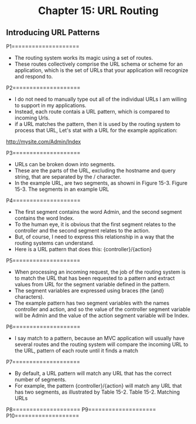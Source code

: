 <h1 align="center">
    Chapter 15: URL Routing
</h1>

## Introducing URL Patterns
P1====================
* The routing system works its magic using a set of routes. 
* These routes collectively comprise the URL schema or scheme for an application, which is the set of URLs that your application will recognize and respond to.

P2====================
* I do not need to manually type out all of the individual URLs I am willing to support in my applications. 
* Instead, each route contais a URL pattern, which is compared to incoming Urls. 
* if a URL matches the pattern, then it is used by the routing system to process that URL, Let's stat with a URL for the example application:

http://mysite.com/Admin/Index

P3====================
* URLs can be broken down into segments. 
* These are the parts of the URL, excluding the hostname and query string, that are separated by the / character. 
* In the example URL, are two segments, as showni in Figure 15-3.
Figure 15-3. The segments in an example URL

P4====================
* The first segment contains the word Admin, and the second segment contains the word Index.
* To the human eye, it is obvious that the first segment relates to the controller and the second segment relates to the action.
* But, of course, I need to express this relationship in a way that the routing systems can understand.
* Here is a URL pattern that does this:
{controller}/{action}

P5====================
* When processing an incoming request, the job of the routing system is to match the URL that has been requested to a pattern and extract values from URL for the segment variable defined in the pattern.
* The segment variables are expressed using braces (the {and} characters).
* The example pattern has two segment variables with the names controller and action, and so the value of the controller segment variable will be Admin and the value of the action segment variable will be Index.

P6====================
* I say match to a pattern, because an MVC application will usually have several routes and the routing system will compare the incoming URL to the URL, pattern of each route until it finds a match

P7====================
* By default, a URL pattern will match any URL that has the correct number of segments.
* For example, the pattern {controller}/{action} will match any URL that has two segments, as illustrated by Table 15-2.
    Table 15-2. Matching URLs

P8====================
P9====================
P10===================

<!--
# Chapter 15: URL Routing
    ## Introducing URL Patterns
       
> SUMMARRY AND UPDATE ==========================

> CONTENTS =====================================
# Chapter 15: URL Routing
## Introducing URL Patterns 

> GITHUB =====================================
https://github.com/deyran/asp-dot-net-training/blob/main/pro-asp-net-mvc/chapter-15/bb-introducing-url-patterns.md

> # ==========================================
#DotNet #csharp #csharpdotnet #dotnetcore #csharpdeveloper #dotnetdevelopers #aspnetcore #ASPNET #aspdotnet #IT #developer #TI #tecnologia #DevOps #desenvolvedor #programador #software #homeoffice #dev #tecnologiadainformacao #devs #code #programacao #programação #tecnologiadainformação #sistemasdeinformação #engenhariadesoftware #GitHub #ASPNETMVC #ASPNET #MVC #core #MVC #route #urlroute #urlroting #urlpatterns #RoutingSystem
-->